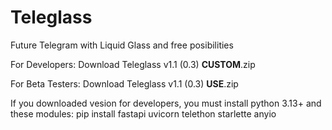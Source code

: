 # Teleglass
Future Telegram with Liquid Glass and free posibilities

For Developers:
Download Teleglass v1.1 (0.3) **CUSTOM**.zip

For Beta Testers: 
Download Teleglass v1.1 (0.3) **USE**.zip

If you downloaded vesion for developers, you must install python 3.13+ and these modules:
pip install fastapi uvicorn telethon starlette anyio
